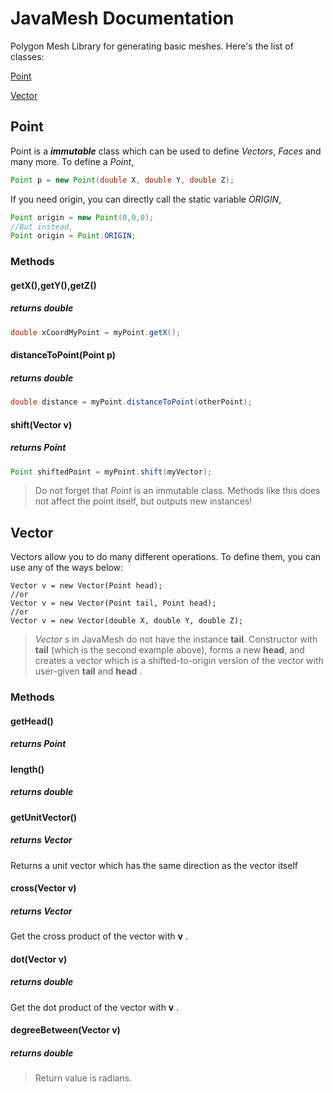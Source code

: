 # JavaMesh Documentation
Polygon Mesh Library for generating basic meshes. 
Here's the list of classes:

[Point](#class-point)

[Vector](#class-vector)

<h2 id="class-point">Point</h2>

Point is a **_immutable_** class which can be used to define _Vectors_, _Faces_ and many more. 
To define a _Point_, 
```Java
Point p = new Point(double X, double Y, double Z);
```
If you need origin, you can directly call the static variable _ORIGIN_,
```Java
Point origin = new Point(0,0,0);
//But instead,
Point origin = Point.ORIGIN;
```

### Methods

#### getX(),getY(),getZ() 
##### _returns **double**_
```Java
double xCoordMyPoint = myPoint.getX(); 
```
#### distanceToPoint(Point p) 
##### _returns **double**_
```Java
double distance = myPoint.distanceToPoint(otherPoint);
```
#### shift(Vector v) 
##### _returns **Point**_
```Java
Point shiftedPoint = myPoint.shift(myVector);
```
> Do not forget that _Point_ is an immutable class. Methods like this does not affect the point itself, but outputs new instances!

<h2 id="class-vector">Vector</h2>

Vectors allow you to do many different operations. 
To define them, you can use any of the ways below:
```
Vector v = new Vector(Point head);
//or
Vector v = new Vector(Point tail, Point head);
//or 
Vector v = new Vector(double X, double Y, double Z);
```
> _Vector_ s in JavaMesh do not have the instance **tail**. Constructor with **tail** (which is the second example above), forms a new **head**, and creates a vector which is a shifted-to-origin version of the vector with user-given **tail** and **head** .

### Methods
#### getHead() 
##### _returns **Point**_

#### length()
##### _returns **double**_

#### getUnitVector()
##### _returns **Vector**_

Returns a unit vector which has the same direction as the vector itself

#### cross(Vector v)
##### _returns **Vector**_

Get the cross product of the vector with **v** .

#### dot(Vector v)
##### _returns **double**_

Get the dot product of the vector with **v** .

#### degreeBetween(Vector v)
##### _returns **double**_


>Return value is radians.
